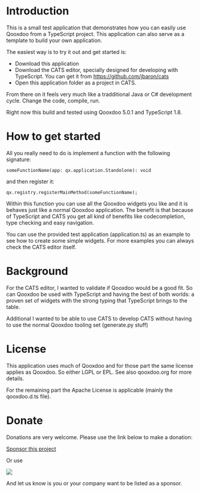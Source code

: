 Introduction
============

This is a small test application that demonstrates how you can easily use Qooxdoo from 
a TypeScript project. This application can also serve as a template to build your own application.

The easiest way is to try it out and get started is:

- Download this application
- Download the CATS editor, specially designed for developing with TypeScript.
  You can get it from https://github.com/jbaron/cats
- Open this application folder as a project in CATS.

From there on it feels very much like a tradditional Java or C# development cycle. 
Change the code, compile, run.

Right now this build and tested using Qooxdoo 5.0.1 and TypeScript 1.8.


How to get started
==================

All you really need to do is implement a function with the following signature: 

    someFunctionName(app: qx.application.Standolone): void

and then register it:

    qx.registry.registerMainMethod(someFunctionName);

Within this function you can use all the Qooxdoo widgets you like and it is behaves 
just like a normal Qooxdoo application. The benefit is that because of TypeScript and 
CATS you get all kind of benefits like codecompletion, type checking and easy navigation.

You can use the provided test application (application.ts) as an example to see how to 
create some simple widgets. For more examples you can always check the CATS editor itself.


Background
==========

For the CATS editor, I wanted to validate if Qooxdoo would be a good fit. So can Qooxdoo be used with 
TypeScript and having the best of both worlds: a proven set of widgets with the strong typing that TypeScript brings to the table.

Additional I wanted to be able to use CATS to develop CATS without having to use the normal Qooxdoo tooling set (generate.py stuff)



License
=======

This application uses much of Qooxdoo and for those part the same license applies as Qooxdoo. So either LGPL or EPL.
See also qooxdoo.org for more details.

For the remaining part the Apache License is applicable (mainly the qooxdoo.d.ts file).

Donate
======

Donations are very welcome. Please use the link below to make a donation:

[Sponsor this project](https://github.com/sponsors/jbaron?o=sd&sc=t) 


Or use 

[<img src="https://www.paypalobjects.com/en_US/NL/i/btn/btn_donateCC_LG.gif">](https://www.paypal.com/donate/?hosted_button_id=725MCH6K8GHKG)

And let us know is you  or your company want to be listed as a sponsor.


